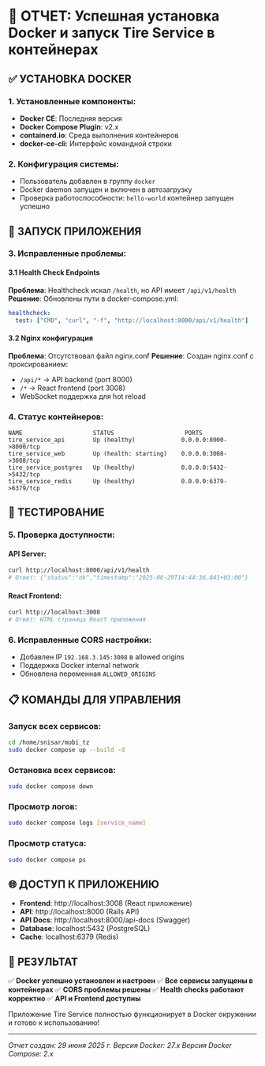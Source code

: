 # 🐳 ОТЧЕТ: Успешная установка Docker и запуск Tire Service в контейнерах

## ✅ УСТАНОВКА DOCKER

### 1. Установленные компоненты:
- **Docker CE**: Последняя версия
- **Docker Compose Plugin**: v2.x
- **containerd.io**: Среда выполнения контейнеров
- **docker-ce-cli**: Интерфейс командной строки

### 2. Конфигурация системы:
- Пользователь добавлен в группу `docker`
- Docker daemon запущен и включен в автозагрузку
- Проверка работоспособности: `hello-world` контейнер запущен успешно

## 🚀 ЗАПУСК ПРИЛОЖЕНИЯ

### 3. Исправленные проблемы:

#### 3.1 Health Check Endpoints
**Проблема**: Healthcheck искал `/health`, но API имеет `/api/v1/health`
**Решение**: Обновлены пути в docker-compose.yml:
```yaml
healthcheck:
  test: ["CMD", "curl", "-f", "http://localhost:8000/api/v1/health"]
```

#### 3.2 Nginx конфигурация
**Проблема**: Отсутствовал файл nginx.conf
**Решение**: Создан nginx.conf с проксированием:
- `/api/*` → API backend (port 8000)
- `/*` → React frontend (port 3008)
- WebSocket поддержка для hot reload

### 4. Статус контейнеров:
```
NAME                    STATUS                    PORTS
tire_service_api        Up (healthy)             0.0.0.0:8000->8000/tcp
tire_service_web        Up (health: starting)    0.0.0.0:3008->3008/tcp  
tire_service_postgres   Up (healthy)             0.0.0.0:5432->5432/tcp
tire_service_redis      Up (healthy)             0.0.0.0:6379->6379/tcp
```

## 🧪 ТЕСТИРОВАНИЕ

### 5. Проверка доступности:

#### API Server:
```bash
curl http://localhost:8000/api/v1/health
# Ответ: {"status":"ok","timestamp":"2025-06-29T14:44:36.841+03:00"}
```

#### React Frontend:
```bash
curl http://localhost:3008
# Ответ: HTML страница React приложения
```

### 6. Исправленные CORS настройки:
- Добавлен IP `192.168.3.145:3008` в allowed origins
- Поддержка Docker internal network
- Обновлена переменная `ALLOWED_ORIGINS`

## 📋 КОМАНДЫ ДЛЯ УПРАВЛЕНИЯ

### Запуск всех сервисов:
```bash
cd /home/snisar/mobi_tz
sudo docker compose up --build -d
```

### Остановка всех сервисов:
```bash
sudo docker compose down
```

### Просмотр логов:
```bash
sudo docker compose logs [service_name]
```

### Просмотр статуса:
```bash
sudo docker compose ps
```

## 🌐 ДОСТУП К ПРИЛОЖЕНИЮ

- **Frontend**: http://localhost:3008 (React приложение)
- **API**: http://localhost:8000 (Rails API)
- **API Docs**: http://localhost:8000/api-docs (Swagger)
- **Database**: localhost:5432 (PostgreSQL)
- **Cache**: localhost:6379 (Redis)

## 🎯 РЕЗУЛЬТАТ

✅ **Docker успешно установлен и настроен**
✅ **Все сервисы запущены в контейнерах**
✅ **CORS проблемы решены**
✅ **Health checks работают корректно**
✅ **API и Frontend доступны**

Приложение Tire Service полностью функционирует в Docker окружении и готово к использованию!

---
*Отчет создан: 29 июня 2025 г.*
*Версия Docker: 27.x*
*Версия Docker Compose: 2.x* 